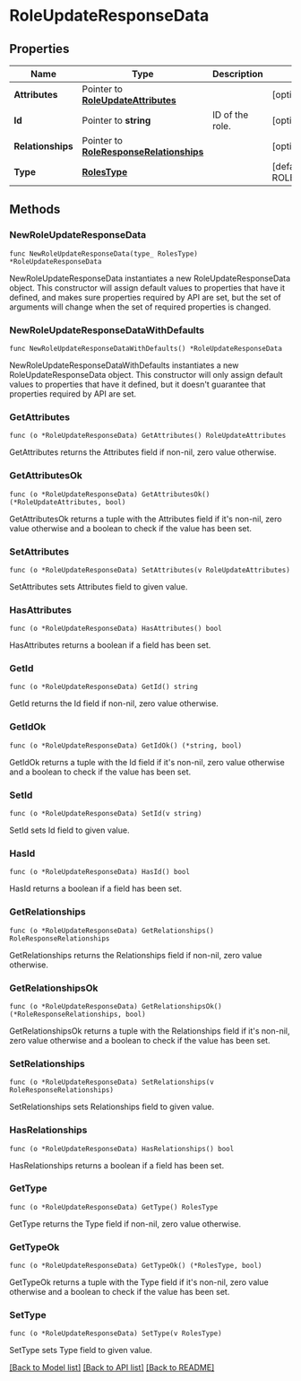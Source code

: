 # RoleUpdateResponseData

## Properties

Name | Type | Description | Notes
---- | ---- | ----------- | ------
**Attributes** | Pointer to [**RoleUpdateAttributes**](RoleUpdateAttributes.md) |  | [optional] 
**Id** | Pointer to **string** | ID of the role. | [optional] 
**Relationships** | Pointer to [**RoleResponseRelationships**](RoleResponseRelationships.md) |  | [optional] 
**Type** | [**RolesType**](RolesType.md) |  | [default to ROLESTYPE_ROLES]

## Methods

### NewRoleUpdateResponseData

`func NewRoleUpdateResponseData(type_ RolesType) *RoleUpdateResponseData`

NewRoleUpdateResponseData instantiates a new RoleUpdateResponseData object.
This constructor will assign default values to properties that have it defined,
and makes sure properties required by API are set, but the set of arguments
will change when the set of required properties is changed.

### NewRoleUpdateResponseDataWithDefaults

`func NewRoleUpdateResponseDataWithDefaults() *RoleUpdateResponseData`

NewRoleUpdateResponseDataWithDefaults instantiates a new RoleUpdateResponseData object.
This constructor will only assign default values to properties that have it defined,
but it doesn't guarantee that properties required by API are set.

### GetAttributes

`func (o *RoleUpdateResponseData) GetAttributes() RoleUpdateAttributes`

GetAttributes returns the Attributes field if non-nil, zero value otherwise.

### GetAttributesOk

`func (o *RoleUpdateResponseData) GetAttributesOk() (*RoleUpdateAttributes, bool)`

GetAttributesOk returns a tuple with the Attributes field if it's non-nil, zero value otherwise
and a boolean to check if the value has been set.

### SetAttributes

`func (o *RoleUpdateResponseData) SetAttributes(v RoleUpdateAttributes)`

SetAttributes sets Attributes field to given value.

### HasAttributes

`func (o *RoleUpdateResponseData) HasAttributes() bool`

HasAttributes returns a boolean if a field has been set.

### GetId

`func (o *RoleUpdateResponseData) GetId() string`

GetId returns the Id field if non-nil, zero value otherwise.

### GetIdOk

`func (o *RoleUpdateResponseData) GetIdOk() (*string, bool)`

GetIdOk returns a tuple with the Id field if it's non-nil, zero value otherwise
and a boolean to check if the value has been set.

### SetId

`func (o *RoleUpdateResponseData) SetId(v string)`

SetId sets Id field to given value.

### HasId

`func (o *RoleUpdateResponseData) HasId() bool`

HasId returns a boolean if a field has been set.

### GetRelationships

`func (o *RoleUpdateResponseData) GetRelationships() RoleResponseRelationships`

GetRelationships returns the Relationships field if non-nil, zero value otherwise.

### GetRelationshipsOk

`func (o *RoleUpdateResponseData) GetRelationshipsOk() (*RoleResponseRelationships, bool)`

GetRelationshipsOk returns a tuple with the Relationships field if it's non-nil, zero value otherwise
and a boolean to check if the value has been set.

### SetRelationships

`func (o *RoleUpdateResponseData) SetRelationships(v RoleResponseRelationships)`

SetRelationships sets Relationships field to given value.

### HasRelationships

`func (o *RoleUpdateResponseData) HasRelationships() bool`

HasRelationships returns a boolean if a field has been set.

### GetType

`func (o *RoleUpdateResponseData) GetType() RolesType`

GetType returns the Type field if non-nil, zero value otherwise.

### GetTypeOk

`func (o *RoleUpdateResponseData) GetTypeOk() (*RolesType, bool)`

GetTypeOk returns a tuple with the Type field if it's non-nil, zero value otherwise
and a boolean to check if the value has been set.

### SetType

`func (o *RoleUpdateResponseData) SetType(v RolesType)`

SetType sets Type field to given value.



[[Back to Model list]](../README.md#documentation-for-models) [[Back to API list]](../README.md#documentation-for-api-endpoints) [[Back to README]](../README.md)


